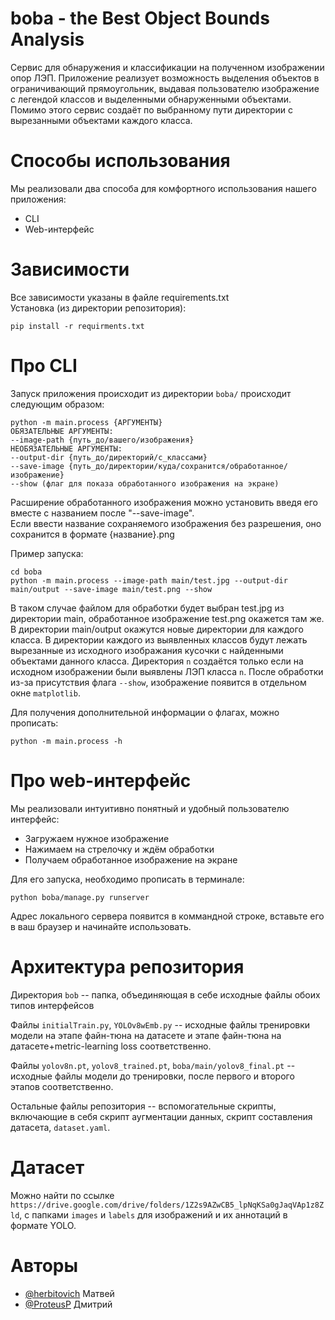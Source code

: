 
# boba - the Best Object Bounds Analysis

Сервис для обнаружения и классификации на полученном изображении опор ЛЭП. Приложение реализует возможность выделения объектов в ограничивающий прямоугольник, выдавая пользователю изображение с легендой классов и выделенными обнаруженными объектами.
Помимо этого сервис создаёт по выбранному пути директории с вырезанными объектами каждого класса.

# Способы использования
Мы реализовали два способа для комфортного использования нашего приложения:
* CLI
* Web-интерфейс

# Зависимости
Все зависимости указаны в файле requirements.txt  
Установка (из директории репозитория):  
```shell
pip install -r requirments.txt
```

# Про CLI

Запуск приложения происходит из директории ```boba/``` происходит следующим образом:
```shell
python -m main.process {АРГУМЕНТЫ} 
ОБЯЗАТЕЛЬНЫЕ АРГУМЕНТЫ:  
--image-path {путь_до/вашего/изображения}  
НЕОБЯЗАТЕЛЬНЫЕ АРГУМЕНТЫ:  
--output-dir {путь_до/директорий/с_классами}  
--save-image {путь_до/директории/куда/сохранится/обработанное/изображение}  
--show (флаг для показа обработанного изображения на экране)
```
Расширение обработанного изображения можно установить введя его вместе с названием  после "--save-image".  
Если ввести название сохраняемого изображения без разрешения, оно сохранится в формате {название}.png

Пример запуска:  
```shell
cd boba 
python -m main.process --image-path main/test.jpg --output-dir main/output --save-image main/test.png --show
```
В таком случае файлом для обработки будет выбран test.jpg из директории main, обработанное изображение test.png окажется там же. В директории main/output окажутся новые директории для каждого класса. В директории каждого из выявленных классов будут лежать вырезанные из исходного изображания кусочки с найденными объектами данного класса. Директория ```n```  создаётся только если на исходном изображении были выявлены ЛЭП класса ```n```. После обработки из-за присутствия флага `--show`, изображение появится в отдельном окне `matplotlib`. 

Для получения дополнительной информации о флагах, можно прописать:
```shell
python -m main.process -h
```
# Про web-интерфейс
Мы реализовали интуитивно понятный и удобный пользователю интерфейс:  
* Загружаем нужное изображение
* Нажимаем на стрелочку и ждём обработки
* Получаем обработанное изображение на экране

Для его запуска, необходимо прописать в терминале:
```shell
python boba/manage.py runserver
```
Адрес локального сервера появится в коммандной строке, вставьте его в ваш браузер и начинайте использовать.
# Архитектура репозитория
Директория `bob` -- папка, объединяющая в себе исходные файлы обоих типов интерфейсов

Файлы `initialTrain.py`, `YOLOv8wEmb.py` -- исходные файлы тренировки модели на этапе файн-тюна на датасете и этапе файн-тюна на датасете+metric-learning loss соответственно. 

Файлы `yolov8n.pt`, `yolov8_trained.pt`, `boba/main/yolov8_final.pt` -- исходные файлы модели до тренировки, после первого и второго этапов соответственно.

Остальные файлы репозитория -- вспомогательные скрипты, включающие в себя скрипт аугментации данных, скрипт составления датасета, `dataset.yaml`.

# Датасет
Можно найти по ссылке `https://drive.google.com/drive/folders/1Z2s9AZwCB5_lpNqKSa0gJaqVAp1z8Zld`, с папками `images` и `labels` для изображений и их аннотаций в формате YOLO.
# Авторы 

- [@herbitovich](https://www.github.com/herbitovich) Матвей
- [@ProteusP](https://github.com/ProteusP) Дмитрий
